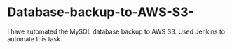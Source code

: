 # Database-backup-to-AWS-S3-

I have automated the MySQL database backup to AWS S3. Used Jenkins to automate this task. 
